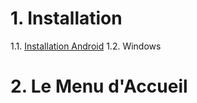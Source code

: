 <!-- TITLE: Sommaire -->
<!-- SUBTITLE: Sommaire d'Angry Dash -->

# 1. Installation
1.1. [Installation Android](http://06games.ddns.net:8887/angry-dash/install/android)
1.2. Windows
# 2. Le Menu d'Accueil

